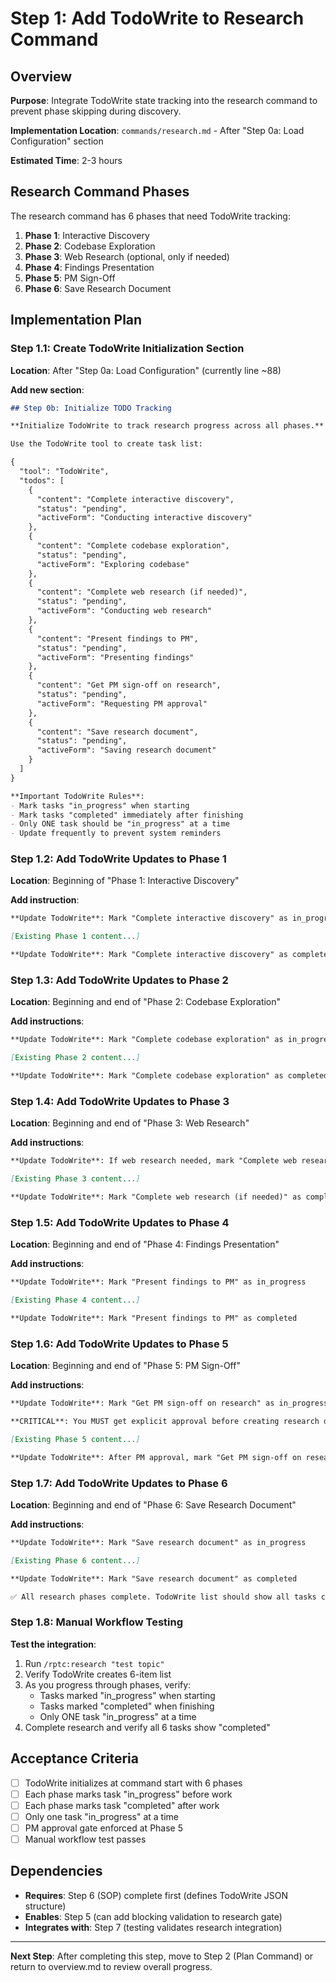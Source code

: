 # Step 1: Add TodoWrite to Research Command

## Overview

**Purpose**: Integrate TodoWrite state tracking into the research command to prevent phase skipping during discovery.

**Implementation Location**: `commands/research.md` - After "Step 0a: Load Configuration" section

**Estimated Time**: 2-3 hours

## Research Command Phases

The research command has 6 phases that need TodoWrite tracking:

1. **Phase 1**: Interactive Discovery
2. **Phase 2**: Codebase Exploration
3. **Phase 3**: Web Research (optional, only if needed)
4. **Phase 4**: Findings Presentation
5. **Phase 5**: PM Sign-Off
6. **Phase 6**: Save Research Document

## Implementation Plan

### Step 1.1: Create TodoWrite Initialization Section

**Location**: After "Step 0a: Load Configuration" (currently line ~88)

**Add new section**:

```markdown
## Step 0b: Initialize TODO Tracking

**Initialize TodoWrite to track research progress across all phases.**

Use the TodoWrite tool to create task list:

{
  "tool": "TodoWrite",
  "todos": [
    {
      "content": "Complete interactive discovery",
      "status": "pending",
      "activeForm": "Conducting interactive discovery"
    },
    {
      "content": "Complete codebase exploration",
      "status": "pending",
      "activeForm": "Exploring codebase"
    },
    {
      "content": "Complete web research (if needed)",
      "status": "pending",
      "activeForm": "Conducting web research"
    },
    {
      "content": "Present findings to PM",
      "status": "pending",
      "activeForm": "Presenting findings"
    },
    {
      "content": "Get PM sign-off on research",
      "status": "pending",
      "activeForm": "Requesting PM approval"
    },
    {
      "content": "Save research document",
      "status": "pending",
      "activeForm": "Saving research document"
    }
  ]
}

**Important TodoWrite Rules**:
- Mark tasks "in_progress" when starting
- Mark tasks "completed" immediately after finishing
- Only ONE task should be "in_progress" at a time
- Update frequently to prevent system reminders
```

### Step 1.2: Add TodoWrite Updates to Phase 1

**Location**: Beginning of "Phase 1: Interactive Discovery"

**Add instruction**:

```markdown
**Update TodoWrite**: Mark "Complete interactive discovery" as in_progress

[Existing Phase 1 content...]

**Update TodoWrite**: Mark "Complete interactive discovery" as completed
```

### Step 1.3: Add TodoWrite Updates to Phase 2

**Location**: Beginning and end of "Phase 2: Codebase Exploration"

**Add instructions**:

```markdown
**Update TodoWrite**: Mark "Complete codebase exploration" as in_progress

[Existing Phase 2 content...]

**Update TodoWrite**: Mark "Complete codebase exploration" as completed
```

### Step 1.4: Add TodoWrite Updates to Phase 3

**Location**: Beginning and end of "Phase 3: Web Research"

**Add instructions**:

```markdown
**Update TodoWrite**: If web research needed, mark "Complete web research (if needed)" as in_progress

[Existing Phase 3 content...]

**Update TodoWrite**: Mark "Complete web research (if needed)" as completed
```

### Step 1.5: Add TodoWrite Updates to Phase 4

**Location**: Beginning and end of "Phase 4: Findings Presentation"

**Add instructions**:

```markdown
**Update TodoWrite**: Mark "Present findings to PM" as in_progress

[Existing Phase 4 content...]

**Update TodoWrite**: Mark "Present findings to PM" as completed
```

### Step 1.6: Add TodoWrite Updates to Phase 5

**Location**: Beginning and end of "Phase 5: PM Sign-Off"

**Add instructions**:

```markdown
**Update TodoWrite**: Mark "Get PM sign-off on research" as in_progress

**CRITICAL**: You MUST get explicit approval before creating research document.

[Existing Phase 5 content...]

**Update TodoWrite**: After PM approval, mark "Get PM sign-off on research" as completed
```

### Step 1.7: Add TodoWrite Updates to Phase 6

**Location**: Beginning and end of "Phase 6: Save Research Document"

**Add instructions**:

```markdown
**Update TodoWrite**: Mark "Save research document" as in_progress

[Existing Phase 6 content...]

**Update TodoWrite**: Mark "Save research document" as completed

✅ All research phases complete. TodoWrite list should show all tasks completed.
```

### Step 1.8: Manual Workflow Testing

**Test the integration**:

1. Run `/rptc:research "test topic"`
2. Verify TodoWrite creates 6-item list
3. As you progress through phases, verify:
   - Tasks marked "in_progress" when starting
   - Tasks marked "completed" when finishing
   - Only ONE task "in_progress" at a time
4. Complete research and verify all 6 tasks show "completed"

## Acceptance Criteria

- [ ] TodoWrite initializes at command start with 6 phases
- [ ] Each phase marks task "in_progress" before work
- [ ] Each phase marks task "completed" after work
- [ ] Only one task "in_progress" at a time
- [ ] PM approval gate enforced at Phase 5
- [ ] Manual workflow test passes

## Dependencies

- **Requires**: Step 6 (SOP) complete first (defines TodoWrite JSON structure)
- **Enables**: Step 5 (can add blocking validation to research gate)
- **Integrates with**: Step 7 (testing validates research integration)

---

**Next Step**: After completing this step, move to Step 2 (Plan Command) or return to overview.md to review overall progress.
